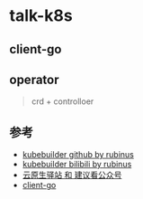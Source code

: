 # talk-k8s

## client-go


## operator
> crd + controlloer


## 参考
- [kubebuilder github by rubinus](https://github.com/schwarzeni/kubebuilder-imoocpod)
- [kubebuilder bilibili by rubinus](https://www.bilibili.com/video/BV1zE411j7ky?vd_source=7a98c1df2b2639ae625828e1856a8730)
- [云原生驿站 和 建议看公众号](https://www.bilibili.com/video/BV1AQ4y1i76a?p=5&vd_source=7a98c1df2b2639ae625828e1856a8730)
- [client-go](https://www.bilibili.com/video/BV1FW4y1m7qH/?spm_id_from=333.788&vd_source=7a98c1df2b2639ae625828e1856a8730)
